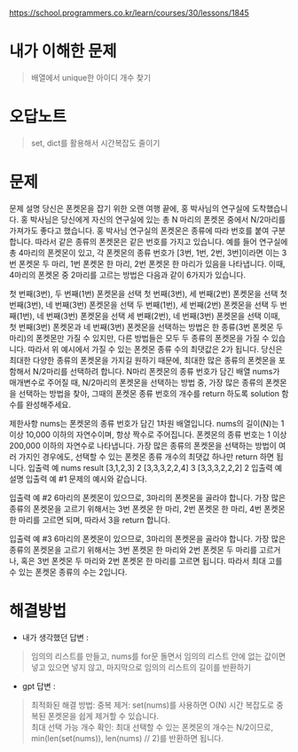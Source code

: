 https://school.programmers.co.kr/learn/courses/30/lessons/1845

# 내가 이해한 문제 
> 배열에서 unique한 아이디 개수 찾기

# 오답노트
> set, dict를 활용해서 시간복잡도 줄이기

# 문제

문제 설명
당신은 폰켓몬을 잡기 위한 오랜 여행 끝에, 홍 박사님의 연구실에 도착했습니다. 홍 박사님은 당신에게 자신의 연구실에 있는 총 N 마리의 폰켓몬 중에서 N/2마리를 가져가도 좋다고 했습니다.
홍 박사님 연구실의 폰켓몬은 종류에 따라 번호를 붙여 구분합니다. 따라서 같은 종류의 폰켓몬은 같은 번호를 가지고 있습니다. 예를 들어 연구실에 총 4마리의 폰켓몬이 있고, 각 폰켓몬의 종류 번호가 [3번, 1번, 2번, 3번]이라면 이는 3번 폰켓몬 두 마리, 1번 폰켓몬 한 마리, 2번 폰켓몬 한 마리가 있음을 나타냅니다. 이때, 4마리의 폰켓몬 중 2마리를 고르는 방법은 다음과 같이 6가지가 있습니다.

첫 번째(3번), 두 번째(1번) 폰켓몬을 선택
첫 번째(3번), 세 번째(2번) 폰켓몬을 선택
첫 번째(3번), 네 번째(3번) 폰켓몬을 선택
두 번째(1번), 세 번째(2번) 폰켓몬을 선택
두 번째(1번), 네 번째(3번) 폰켓몬을 선택
세 번째(2번), 네 번째(3번) 폰켓몬을 선택
이때, 첫 번째(3번) 폰켓몬과 네 번째(3번) 폰켓몬을 선택하는 방법은 한 종류(3번 폰켓몬 두 마리)의 폰켓몬만 가질 수 있지만, 다른 방법들은 모두 두 종류의 폰켓몬을 가질 수 있습니다. 따라서 위 예시에서 가질 수 있는 폰켓몬 종류 수의 최댓값은 2가 됩니다.
당신은 최대한 다양한 종류의 폰켓몬을 가지길 원하기 때문에, 최대한 많은 종류의 폰켓몬을 포함해서 N/2마리를 선택하려 합니다. N마리 폰켓몬의 종류 번호가 담긴 배열 nums가 매개변수로 주어질 때, N/2마리의 폰켓몬을 선택하는 방법 중, 가장 많은 종류의 폰켓몬을 선택하는 방법을 찾아, 그때의 폰켓몬 종류 번호의 개수를 return 하도록 solution 함수를 완성해주세요.

제한사항
nums는 폰켓몬의 종류 번호가 담긴 1차원 배열입니다.
nums의 길이(N)는 1 이상 10,000 이하의 자연수이며, 항상 짝수로 주어집니다.
폰켓몬의 종류 번호는 1 이상 200,000 이하의 자연수로 나타냅니다.
가장 많은 종류의 폰켓몬을 선택하는 방법이 여러 가지인 경우에도, 선택할 수 있는 폰켓몬 종류 개수의 최댓값 하나만 return 하면 됩니다.
입출력 예
nums	result
[3,1,2,3]	2
[3,3,3,2,2,4]	3
[3,3,3,2,2,2]	2
입출력 예 설명
입출력 예 #1
문제의 예시와 같습니다.

입출력 예 #2
6마리의 폰켓몬이 있으므로, 3마리의 폰켓몬을 골라야 합니다.
가장 많은 종류의 폰켓몬을 고르기 위해서는 3번 폰켓몬 한 마리, 2번 폰켓몬 한 마리, 4번 폰켓몬 한 마리를 고르면 되며, 따라서 3을 return 합니다.

입출력 예 #3
6마리의 폰켓몬이 있으므로, 3마리의 폰켓몬을 골라야 합니다.
가장 많은 종류의 폰켓몬을 고르기 위해서는 3번 폰켓몬 한 마리와 2번 폰켓몬 두 마리를 고르거나, 혹은 3번 폰켓몬 두 마리와 2번 폰켓몬 한 마리를 고르면 됩니다. 따라서 최대 고를 수 있는 폰켓몬 종류의 수는 2입니다.


# 해결방법
- 내가 생각했던 답변 :
> 임의의 리스트를 만들고, nums를 for문 돌면서 임의의 리스트 안에 없는 값이면 넣고 있으면 넣지 않고, 마지막으로 임의의 리스트의 길이를 반환하기    
- gpt 답변 :
> 최적화된 해결 방법: 중복 제거: set(nums)를 사용하면 O(N) 시간 복잡도로 중복된 폰켓몬을 쉽게 제거할 수 있습니다.   
> 최대 선택 가능 개수 확인: 최대 선택할 수 있는 폰켓몬의 개수는 N/2이므로, min(len(set(nums)), len(nums) // 2)를 반환하면 됩니다.
